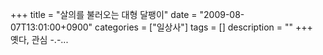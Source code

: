+++
title = "살의를 불러오는 대형 달팽이"
date = "2009-08-07T13:01:00+0900"
categories = ["일상사"]
tags = []
description = ""
+++
<span class="copyright_entry" style="display:block;" title="살의를 불러오는 대형 달팽이@@**@@http://shed.egloos.com/1936241"></span>옛다, 관심 -.-...
<br>
<br>
<object width="425" height="344"><embed src="http://www.youtube.com/v/gHCxdlZ7G18&amp;hl=ko&amp;fs=1&amp;" type="application/x-shockwave-flash" allowscriptaccess="always" allowfullscreen="true" width="425" height="344"></object> 
<!--
       <rdf:RDF xmlns:rdf="http://www.w3.org/1999/02/22-rdf-syntax-ns#"
		    xmlns:dc="http://purl.org/dc/elements/1.1/"
		    xmlns:trackback="http://madskills.com/public/xml/rss/module/trackback/">
       <rdf:Description
	        rdf:about="http://shed.egloos.com/1936241"
	        dc:identifier="http://shed.egloos.com/1936241"
	        dc:title="살의를 불러오는 대형 달팽이"
	        trackback:ping="http://shed.egloos.com/tb/1936241"/>
       </rdf:RDF>
       -->

<ul></ul>